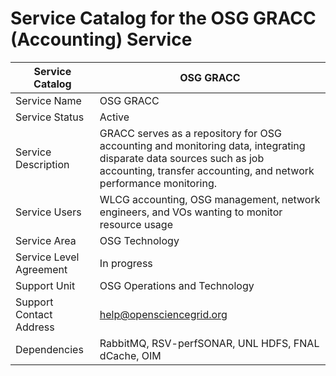 # Service Catalog for the OSG GRACC (Accounting) Service

| Service Catalog     | OSG GRACC | 
|---------------------|-------------|
| Service Name        | OSG GRACC | 
| Service Status      | Active      |
| Service Description | GRACC serves as a repository for OSG accounting and monitoring data, integrating disparate data sources such as job accounting, transfer accounting, and network performance monitoring. |
| Service Users       | WLCG accounting, OSG management, network engineers, and VOs wanting to monitor resource usage |
| Service Area        | OSG Technology |
| Service Level Agreement | In progress |
| Support Unit        | OSG Operations and Technology | 
| Support Contact Address | help@opensciencegrid.org | 
| Dependencies | RabbitMQ, RSV-perfSONAR, UNL HDFS, FNAL dCache, OIM |
